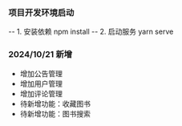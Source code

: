 ### 项目开发环境启动
-- 1. 安装依赖
npm install
-- 2. 启动服务
yarn serve

### 2024/10/21 新增
- 增加公告管理
- 增加用户管理
- 增加评论管理
- 待新增功能：收藏图书
- 待新增功能：图书搜索